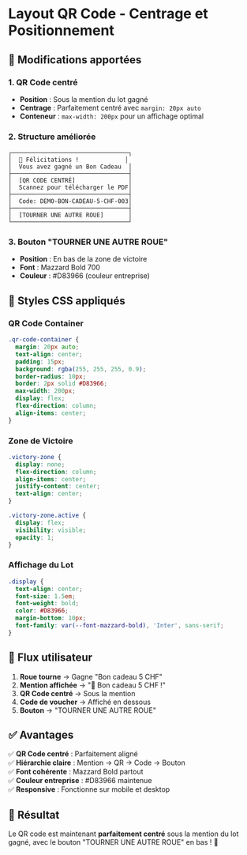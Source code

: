 # Layout QR Code - Centrage et Positionnement

## 🎯 **Modifications apportées**

### **1. QR Code centré**
- **Position** : Sous la mention du lot gagné
- **Centrage** : Parfaitement centré avec `margin: 20px auto`
- **Conteneur** : `max-width: 200px` pour un affichage optimal

### **2. Structure améliorée**
```
┌─────────────────────────────────┐
│  🎉 Félicitations !             │
│  Vous avez gagné un Bon Cadeau  │
├─────────────────────────────────┤
│  [QR CODE CENTRÉ]               │
│  Scannez pour télécharger le PDF│
├─────────────────────────────────┤
│  Code: DEMO-BON-CADEAU-5-CHF-003│
├─────────────────────────────────┤
│  [TOURNER UNE AUTRE ROUE]       │
└─────────────────────────────────┘
```

### **3. Bouton "TOURNER UNE AUTRE ROUE"**
- **Position** : En bas de la zone de victoire
- **Font** : Mazzard Bold 700
- **Couleur** : #D83966 (couleur entreprise)

## 🎨 **Styles CSS appliqués**

### **QR Code Container**
```css
.qr-code-container {
  margin: 20px auto;
  text-align: center;
  padding: 15px;
  background: rgba(255, 255, 255, 0.9);
  border-radius: 10px;
  border: 2px solid #D83966;
  max-width: 200px;
  display: flex;
  flex-direction: column;
  align-items: center;
}
```

### **Zone de Victoire**
```css
.victory-zone {
  display: none;
  flex-direction: column;
  align-items: center;
  justify-content: center;
  text-align: center;
}

.victory-zone.active {
  display: flex;
  visibility: visible;
  opacity: 1;
}
```

### **Affichage du Lot**
```css
.display {
  text-align: center;
  font-size: 1.5em;
  font-weight: bold;
  color: #D83966;
  margin-bottom: 10px;
  font-family: var(--font-mazzard-bold), 'Inter', sans-serif;
}
```

## 📱 **Flux utilisateur**

1. **Roue tourne** → Gagne "Bon cadeau 5 CHF"
2. **Mention affichée** → "🎉 Bon cadeau 5 CHF !"
3. **QR Code centré** → Sous la mention
4. **Code de voucher** → Affiché en dessous
5. **Bouton** → "TOURNER UNE AUTRE ROUE"

## ✅ **Avantages**

✅ **QR Code centré** : Parfaitement aligné  
✅ **Hiérarchie claire** : Mention → QR → Code → Bouton  
✅ **Font cohérente** : Mazzard Bold partout  
✅ **Couleur entreprise** : #D83966 maintenue  
✅ **Responsive** : Fonctionne sur mobile et desktop  

## 🚀 **Résultat**

Le QR code est maintenant **parfaitement centré** sous la mention du lot gagné, avec le bouton "TOURNER UNE AUTRE ROUE" en bas ! 🎉

